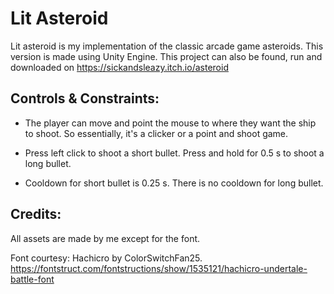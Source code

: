 # Lit Asteroid
Lit asteroid is my implementation of the classic arcade game asteroids. This version is made using Unity Engine. This project can also be found, run and downloaded on https://sickandsleazy.itch.io/asteroid

## Controls & Constraints:

- The player can move and point the mouse to where they want the ship to shoot. So essentially, it's a clicker or a point and shoot game.

- Press left click to shoot a short bullet. Press and hold for 0.5 s to shoot a long bullet.

- Cooldown for short bullet is 0.25 s. There is no cooldown for long bullet.

## Credits:

All assets are made by me except for the font.

Font courtesy: Hachicro by ColorSwitchFan25.
https://fontstruct.com/fontstructions/show/1535121/hachicro-undertale-battle-font

